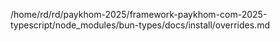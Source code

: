 /home/rd/rd/paykhom-2025/framework-paykhom-com-2025-typescript/node_modules/bun-types/docs/install/overrides.md